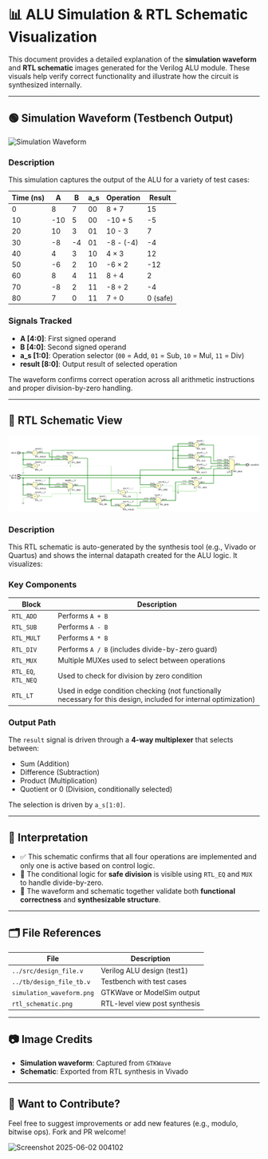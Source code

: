 # 📊 ALU Simulation & RTL Schematic Visualization

This document provides a detailed explanation of the **simulation waveform** and **RTL schematic** images generated for the Verilog ALU module. These visuals help verify correct functionality and illustrate how the circuit is synthesized internally.

---

## 🟢 Simulation Waveform (Testbench Output)

![Simulation Waveform](../path/to/simulation_waveform.png)

### Description

This simulation captures the output of the ALU for a variety of test cases:

| Time (ns) | A    | B    | a_s | Operation   | Result |
|-----------|------|------|-----|-------------|--------|
| 0         | 8    | 7    | 00  | 8 + 7       | 15     |
| 10        | -10  | 5    | 00  | -10 + 5     | -5     |
| 20        | 10   | 3    | 01  | 10 - 3      | 7      |
| 30        | -8   | -4   | 01  | -8 - (-4)   | -4     |
| 40        | 4    | 3    | 10  | 4 × 3       | 12     |
| 50        | -6   | 2    | 10  | -6 × 2      | -12    |
| 60        | 8    | 4    | 11  | 8 ÷ 4       | 2      |
| 70        | -8   | 2    | 11  | -8 ÷ 2      | -4     |
| 80        | 7    | 0    | 11  | 7 ÷ 0       | 0 (safe) |

### Signals Tracked

- **A [4:0]**: First signed operand
- **B [4:0]**: Second signed operand
- **a_s [1:0]**: Operation selector (`00` = Add, `01` = Sub, `10` = Mul, `11` = Div)
- **result [8:0]**: Output result of selected operation

The waveform confirms correct operation across all arithmetic instructions and proper division-by-zero handling.

---

## 🔩 RTL Schematic View

![Schematic](https://github.com/subramanyapuneeth530/basic-calculator-using-verilog/blob/main/Results/schematic.png)

### Description

This RTL schematic is auto-generated by the synthesis tool (e.g., Vivado or Quartus) and shows the internal datapath created for the ALU logic. It visualizes:

### Key Components

| Block         | Description |
|---------------|-------------|
| `RTL_ADD`     | Performs `A + B` |
| `RTL_SUB`     | Performs `A - B` |
| `RTL_MULT`    | Performs `A * B` |
| `RTL_DIV`     | Performs `A / B` (includes divide-by-zero guard) |
| `RTL_MUX`     | Multiple MUXes used to select between operations |
| `RTL_EQ`, `RTL_NEQ` | Used to check for division by zero condition |
| `RTL_LT`      | Used in edge condition checking (not functionally necessary for this design, included for internal optimization) |

### Output Path

The `result` signal is driven through a **4-way multiplexer** that selects between:
- Sum (Addition)
- Difference (Subtraction)
- Product (Multiplication)
- Quotient or 0 (Division, conditionally selected)

The selection is driven by `a_s[1:0]`.

---

## 🧠 Interpretation

- ✅ This schematic confirms that all four operations are implemented and only one is active based on control logic.
- 🔀 The conditional logic for **safe division** is visible using `RTL_EQ` and `MUX` to handle divide-by-zero.
- 🧩 The waveform and schematic together validate both **functional correctness** and **synthesizable structure**.

---

## 🗂️ File References

| File                        | Description                    |
|-----------------------------|--------------------------------|
| `../src/design_file.v`      | Verilog ALU design (test1)     |
| `../tb/design_file_tb.v`    | Testbench with test cases      |
| `simulation_waveform.png`   | GTKWave or ModelSim output     |
| `rtl_schematic.png`         | RTL-level view post synthesis  |

---

## 📷 Image Credits

- **Simulation waveform**: Captured from `GTKWave`
- **Schematic**: Exported from RTL synthesis in Vivado

---

## 💬 Want to Contribute?

Feel free to suggest improvements or add new features (e.g., modulo, bitwise ops). Fork and PR welcome!


![Screenshot 2025-06-02 004102](https://github.com/user-attachments/assets/2a57ec16-de64-431f-8743-79e81b4edb23)
